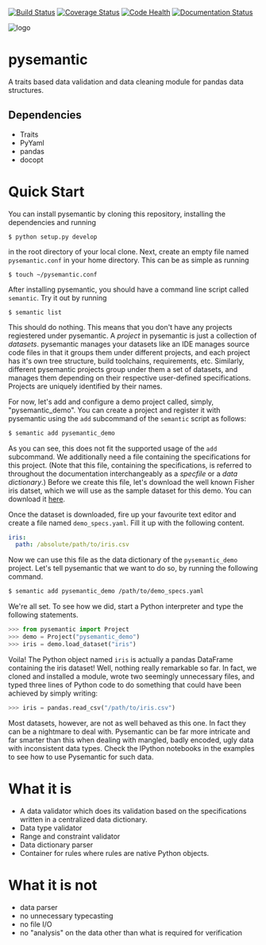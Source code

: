 [![Build Status](https://travis-ci.org/motherbox/pysemantic.svg?branch=master)](https://travis-ci.org/motherbox/pysemantic)
[![Coverage Status](https://coveralls.io/repos/motherbox/pysemantic/badge.svg?branch=master)](https://coveralls.io/r/motherbox/pysemantic?branch=master)
[![Code Health](https://landscape.io/github/motherbox/pysemantic/master/landscape.svg?style=plastic)](https://landscape.io/github/motherbox/pysemantic/master)
[![Documentation Status](https://readthedocs.org/projects/pysemantic/badge/?version=latest)](https://readthedocs.org/projects/pysemantic/?badge=latest)

![logo](docs/_static/logo.png)

# pysemantic
A traits based data validation and data cleaning module for pandas data structures.

Dependencies
------------
* Traits
* PyYaml
* pandas
* docopt

Quick Start
===========

You can install pysemantic by cloning this repository, installing the
dependencies and running

`$ python setup.py develop`

in the root directory of your local clone. Next, create an empty file named
`pysemantic.conf` in your home directory. This can be as simple as running

`$ touch ~/pysemantic.conf`

After installing pysemantic, you should have a command line script called
`semantic`. Try it out by running

`$ semantic list`

This should do nothing. This means that you don't have any projects regiestered
under pysemantic. A _project_ in pysemantic is just a collection of _datasets_.
pysemantic manages your datasets like an IDE manages source code files in that
it groups them under different projects, and each project has it's own tree
structure, build toolchains, requirements, etc. Similarly, different
pysemantic projects group under them a set of datasets, and manages them
depending on their respective user-defined specifications. Projects are
uniquely identified by their names.

For now, let's add and configure a demo project called, simply,
"pysemantic_demo". You can create a project and register it with pysemantic
using the `add` subcommand of the `semantic` script as follows:

```bash
$ semantic add pysemantic_demo
```

As you can see, this does not fit the supported usage of the `add` subcommand.
We additionally need a file containing the specifications for this project.
(Note that this file, containing the specifications, is referred to throughout
the documentation interchangeably as a _specfile_ or a _data dictionary_.)
Before we create this file, let's download the well known Fisher iris datset,
which we will use as the sample dataset for this demo. You can download it
[here](https://raw.githubusercontent.com/motherbox/pysemantic/master/pysemantic/tests/testdata/iris.csv).

Once the dataset is downloaded, fire up your favourite text editor and create a
file named `demo_specs.yaml`. Fill it up with the following content.

```yaml
iris:
  path: /absolute/path/to/iris.csv
```

Now we can use this file as the data dictionary of the `pysemantic_demo`
project. Let's tell pysemantic that we want to do so, by running the following
command.

```bash
$ semantic add pysemantic_demo /path/to/demo_specs.yaml
```

We're all set. To see how we did, start a Python interpreter and type the
following statements.

```python
>>> from pysemantic import Project
>>> demo = Project("pysemantic_demo")
>>> iris = demo.load_dataset("iris")
```

Voila! The Python object named `iris` is actually a pandas DataFrame containing
the iris dataset! Well, nothing really remarkable so far. In fact, we cloned
and installed a module, wrote two seemingly unnecessary files, and typed three
lines of Python code to do something that could have been achieved by simply
writing:

```python
>>> iris = pandas.read_csv("/path/to/iris.csv")
```

Most datasets, however, are not as well behaved as this one. In fact they can
be a nightmare to deal with. Pysemantic can be far more intricate and far
smarter than this when dealing with mangled, badly encoded, ugly data with
inconsistent data types. Check the IPython notebooks in the examples to see how to use Pysemantic for
such data.

What it is
==========
* A data validator which does its validation based on the specifications written in a centralized data dictionary.
* Data type validator
* Range and constraint validator
* Data dictionary parser
* Container for rules where rules are native Python objects.


What it is not
==============
* data parser
* no unnecessary typecasting
* no file I/O
* no "analysis" on the data other than what is required for verification
